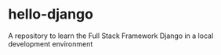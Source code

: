 # hello-django
A repository to learn the Full Stack Framework Django in a local development environment
